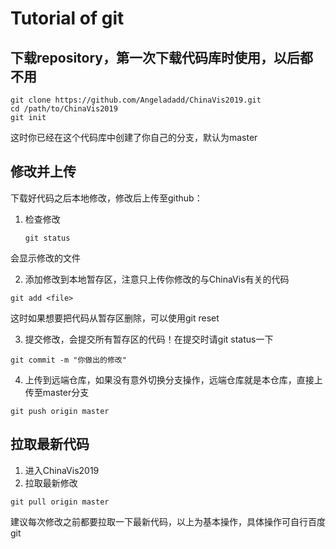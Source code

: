 # Tutorial of git

## 下载repository，第一次下载代码库时使用，以后都不用

```
git clone https://github.com/Angeladadd/ChinaVis2019.git
cd /path/to/ChinaVis2019
git init
```
这时你已经在这个代码库中创建了你自己的分支，默认为master

## 修改并上传

下载好代码之后本地修改，修改后上传至github：

1. 检查修改
 
   ```
   git status
   ```
  会显示修改的文件
  
2. 添加修改到本地暂存区，注意只上传你修改的与ChinaVis有关的代码
 
  ```
  git add <file>
  ```
  
  这时如果想要把代码从暂存区删除，可以使用git reset
 
3. 提交修改，会提交所有暂存区的代码！在提交时请git status一下
  
  ```
  git commit -m "你做出的修改"
  ```
  
4. 上传到远端仓库，如果没有意外切换分支操作，远端仓库就是本仓库，直接上传至master分支
  
  ```
  git push origin master
  ```
  
## 拉取最新代码

1. 进入ChinaVis2019
2. 拉取最新修改

  ```
  git pull origin master
  ```
  
建议每次修改之前都要拉取一下最新代码，以上为基本操作，具体操作可自行百度git
